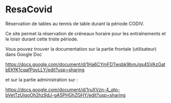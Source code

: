 # ResaCovid
Réservation de tables au tennis de table durant la période CODIV.

Ce site permet la réservation de créneaux horaire pour les entraînements et le loisir durant cette triste période.

Vous pouvez trouver la documentation sur la partie frontale (utilisateur) dans Google Doc

https://docs.google.com/document/d/1Ha6CYmFDTwsbk9bmJgs4SVAzGatbEKfK1cqafPqyLLY/edit?usp=sharing

et sur la partie administration sur :

https://docs.google.com/document/d/1ruXVzn-4_qtp-bVetTzUiqoOh2hz9dJ-gA5PHGhZGHY/edit?usp=sharing
